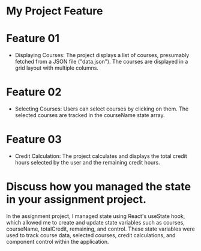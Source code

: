 # My Project Feature
# Feature 01
- Displaying Courses: The project displays a list of courses, presumably fetched from a JSON file ("data.json"). The courses are displayed in a grid layout with multiple columns.

# Feature 02
- Selecting Courses: Users can select courses by clicking on them. The selected courses are tracked in the courseName state array.

# Feature 03
- Credit Calculation: The project calculates and displays the total credit hours selected by the user and the remaining credit hours.

# Discuss how you managed the state in your assignment project.

In the assignment project, I managed state using React's useState hook, which allowed me to create and update state variables such as courses, courseName, totalCredit, remaining, and control. These state variables were used to track course data, selected courses, credit calculations, and component control within the application.

